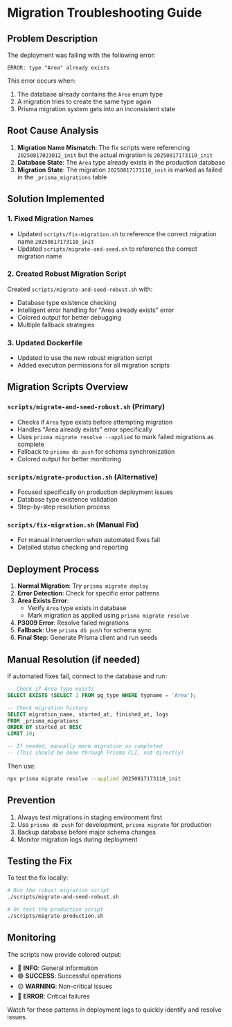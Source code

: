 # Migration Troubleshooting Guide

## Problem Description

The deployment was failing with the following error:
```
ERROR: type "Area" already exists
```

This error occurs when:
1. The database already contains the `Area` enum type
2. A migration tries to create the same type again
3. Prisma migration system gets into an inconsistent state

## Root Cause Analysis

1. **Migration Name Mismatch**: The fix scripts were referencing `20250817023012_init` but the actual migration is `20250817173110_init`
2. **Database State**: The `Area` type already exists in the production database
3. **Migration State**: The migration `20250817173110_init` is marked as failed in the `_prisma_migrations` table

## Solution Implemented

### 1. Fixed Migration Names
- Updated `scripts/fix-migration.sh` to reference the correct migration name `20250817173110_init`
- Updated `scripts/migrate-and-seed.sh` to reference the correct migration name

### 2. Created Robust Migration Script
Created `scripts/migrate-and-seed-robust.sh` with:
- Database type existence checking
- Intelligent error handling for "Area already exists" error
- Colored output for better debugging
- Multiple fallback strategies

### 3. Updated Dockerfile
- Updated to use the new robust migration script
- Added execution permissions for all migration scripts

## Migration Scripts Overview

### `scripts/migrate-and-seed-robust.sh` (Primary)
- Checks if `Area` type exists before attempting migration
- Handles "Area already exists" error specifically
- Uses `prisma migrate resolve --applied` to mark failed migrations as complete
- Fallback to `prisma db push` for schema synchronization
- Colored output for better monitoring

### `scripts/migrate-production.sh` (Alternative)
- Focused specifically on production deployment issues
- Database type existence validation
- Step-by-step resolution process

### `scripts/fix-migration.sh` (Manual Fix)
- For manual intervention when automated fixes fail
- Detailed status checking and reporting

## Deployment Process

1. **Normal Migration**: Try `prisma migrate deploy`
2. **Error Detection**: Check for specific error patterns
3. **Area Exists Error**: 
   - Verify `Area` type exists in database
   - Mark migration as applied using `prisma migrate resolve`
4. **P3009 Error**: Resolve failed migrations
5. **Fallback**: Use `prisma db push` for schema sync
6. **Final Step**: Generate Prisma client and run seeds

## Manual Resolution (if needed)

If automated fixes fail, connect to the database and run:

```sql
-- Check if Area type exists
SELECT EXISTS (SELECT 1 FROM pg_type WHERE typname = 'Area');

-- Check migration history
SELECT migration_name, started_at, finished_at, logs 
FROM _prisma_migrations 
ORDER BY started_at DESC 
LIMIT 10;

-- If needed, manually mark migration as completed
-- (This should be done through Prisma CLI, not directly)
```

Then use:
```bash
npx prisma migrate resolve --applied 20250817173110_init
```

## Prevention

1. Always test migrations in staging environment first
2. Use `prisma db push` for development, `prisma migrate` for production
3. Backup database before major schema changes
4. Monitor migration logs during deployment

## Testing the Fix

To test the fix locally:
```bash
# Run the robust migration script
./scripts/migrate-and-seed-robust.sh

# Or test the production script
./scripts/migrate-production.sh
```

## Monitoring

The scripts now provide colored output:
- 🔵 **INFO**: General information
- 🟢 **SUCCESS**: Successful operations
- 🟡 **WARNING**: Non-critical issues
- 🔴 **ERROR**: Critical failures

Watch for these patterns in deployment logs to quickly identify and resolve issues.